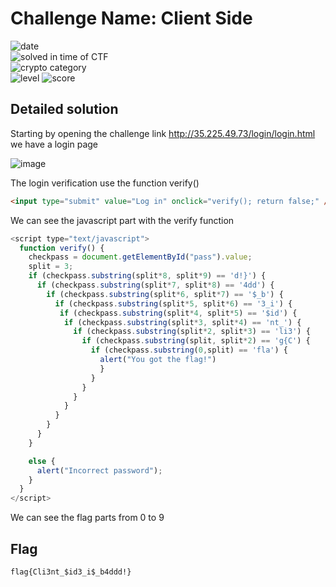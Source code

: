 
# Challenge Name: Client Side


![date](https://img.shields.io/badge/date-21.03.2021-brightgreen.svg)  
![solved in time of CTF](https://img.shields.io/badge/solved-in%20time%20of%20CTF-brightgreen.svg)   
![crypto category](https://img.shields.io/badge/category-Web-blueviolet.svg)   
![level](https://img.shields.io/badge/level-Easy-blue.svg)
![score](https://img.shields.io/badge/score-50-blue.svg)




## Detailed solution

Starting by opening the challenge link http://35.225.49.73/login/login.html we have a login page  

![image](https://user-images.githubusercontent.com/72421091/113365275-9f575e00-934d-11eb-9050-dd7e6fc27bba.png)

The login verification use the function verify()  

```html
<input type="submit" value="Log in" onclick="verify(); return false;" />
``` 
  
We can see the javascript part with the verify function 

```javascript
<script type="text/javascript">
  function verify() {
    checkpass = document.getElementById("pass").value;
    split = 3;
    if (checkpass.substring(split*8, split*9) == 'd!}') {
      if (checkpass.substring(split*7, split*8) == '4dd') {
        if (checkpass.substring(split*6, split*7) == '$_b') {
          if (checkpass.substring(split*5, split*6) == '3_i') {
           if (checkpass.substring(split*4, split*5) == '$id') {
            if (checkpass.substring(split*3, split*4) == 'nt_') {
              if (checkpass.substring(split*2, split*3) == 'li3') {
                if (checkpass.substring(split, split*2) == 'g{C') {
                  if (checkpass.substring(0,split) == 'fla') {
                    alert("You got the flag!")
                    }
                  }
                }
              }
            }
          }
        }
      }
    }

    else {
      alert("Incorrect password");
    }
  }
</script>
```  
We can see the flag parts from 0 to 9

## Flag

```
flag{Cli3nt_$id3_i$_b4ddd!}
```
